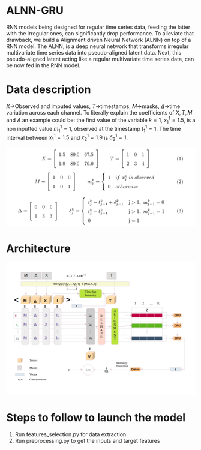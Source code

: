 # ALNN-GRU
RNN models being designed for regular time series data, feeding the latter with the irregular ones, can significantly drop performance. To alleviate that drawback, we build a Alignment driven Neural Network (ALNN) on top of a RNN model. The ALNN, is a deep neural network that transforms irregular multivariate time series data into pseudo-aligned latent data. Next, this pseudo-aligned latent acting like a regular multivariate time series data, can be now fed in the RNN model.

# Data description
$X$->Observed and imputed values, $T$->timestamps, $M$->masks, $\Delta$->time variation across each channel.
To literally explain the coefficients of $X,T,M$ and $\Delta$ an example could be: the first value of the variable $k=1$, $x^1_1=1.5$, is a non inputted value $m^1_1=1$, observed at the timestamp $t^1_1=1$. The time interval between $x^1_1=1.5$ and $x^1_2=1.9$ is $\delta^1_2=1$.

![](assets/nzamba9.png)

# Architecture
![](assets/nzamba8.jpg)

# Steps to follow to launch the model
1. Run features_selection.py for data extraction
3. Run preprocessing.py to get the inputs and target features
   

